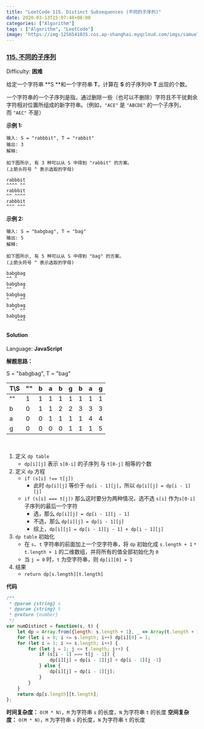 ```yaml
---
title: "LeetCode 115. Distinct Subsequences (不同的子序列)"
date: 2020-03-13T15:07:48+08:00
categories: ["Algorithm"]
tags : ["Algorithm", "LeetCode"]
image: "https://img-1256541035.cos.ap-shanghai.myqcloud.com/imgs/samuele-errico-piccarini-JEBqFu2AOOA-unsplash.jpg"
---
```


### [115\. 不同的子序列](https://leetcode-cn.com/problems/distinct-subsequences/)

Difficulty: **困难**


给定一个字符串 **S **和一个字符串 **T**，计算在 **S** 的子序列中 **T** 出现的个数。

一个字符串的一个子序列是指，通过删除一些（也可以不删除）字符且不干扰剩余字符相对位置所组成的新字符串。（例如，`"ACE"` 是 `"ABCDE"` 的一个子序列，而 `"AEC"` 不是）

**示例 1:**

```
输入: S = "rabbbit", T = "rabbit"
输出: 3
解释:

如下图所示, 有 3 种可以从 S 中得到 "rabbit" 的方案。
(上箭头符号 ^ 表示选取的字母)

rabbbit
^^^^ ^^
rabbbit
^^ ^^^^
rabbbit
^^^ ^^^
```

**示例 2:**

```
输入: S = "babgbag", T = "bag"
输出: 5
解释:

如下图所示, 有 5 种可以从 S 中得到 "bag" 的方案。
(上箭头符号 ^ 表示选取的字母)

babgbag
^^ ^
babgbag
^^    ^
babgbag
^    ^^
babgbag
  ^  ^^
babgbag
    ^^^
```


#### Solution

Language: **JavaScript**

**解题思路：**

S = "babgbag", T = "bag"

|T\S| "" | b  | a | b | g | b | a | g |
|---|---|---|---|---|---|---|---|---|
| ""  | 1 | 1 | 1 | 1 | 1 | 1 | 1 | 1 |
| b  | 0 | 1 | 1 | 2 | 2 | 3 | 3 | 3 |
| a  | 0 | 0 | 1 | 1 | 1 | 1 | 4 | 4 |
| g  | 0 | 0 | 0 | 0 | 1 | 1 | 1 | 5 |
&nbsp;

1. 定义 `dp table`
   - `dp[i][j]` 表示 `s[0-i]` 的子序列 与 `t[0-j]` 相等的个数
2. 定义 `dp` 方程
   - `if (s[i] !== t[j])`
     - 此时 `dp[i][j]` 等价于 `dp[i - 1][j]`，所以 `dp[i][j] = dp[i - 1][j]`
   - `if (s[i] === t[j])` 那么这时要分为两种情况，选不选 `s[i]` 作为`s[0-i]`子序列的最后一个字符
     - 选，那么 `dp[i][j] = dp[i - 1][j - 1]`
     - 不选，那么 `dp[i][j] = dp[i - 1][j]`
     - 综上，`dp[i][j] = dp[i - 1][j - 1] + dp[i - 1][j]`
3. `dp table` 初始化
   - 在 `s`、`t` 字符串的前面加上一个空字符串，将 `dp` 初始化成 `s.length + 1` `*` `t.length + 1` 的二维数组，并将所有的值全部初始化为 `0`
   - 当 `j = 0` 时，`t` 为空字符串，则 `dp[i][0] = 1`
4. 结果
   - `return dp[s.length][t.length]`

**代码**

```javascript
/**
 * @param {string} s
 * @param {string} t
 * @return {number}
 */
var numDistinct = function(s, t) {
    let dp = Array.from({length: s.length + 1}, _ => Array(t.length + 1).fill(0));
    for (let i = 0; i <= s.length; i++) dp[i][0] = 1;
    for (let i = 1; i <= s.length; i++) {
        for (let j = 1; j <= t.length; j++) {
            if (s[i - 1] === t[j - 1]) {
                dp[i][j] = dp[i - 1][j] + dp[i - 1][j -1]
            } else {
                dp[i][j] = dp[i - 1][j];
            }
        }
    }
    return dp[s.length][t.length];
};
```

**时间复杂度：** `O(M * N)`，`M` 为字符串 `s` 的长度，`N` 为字符串 `t` 的长度
**空间复杂度：** `O(M * N)`，`M` 为字符串 `s` 的长度，`N` 为字符串 `t` 的长度

